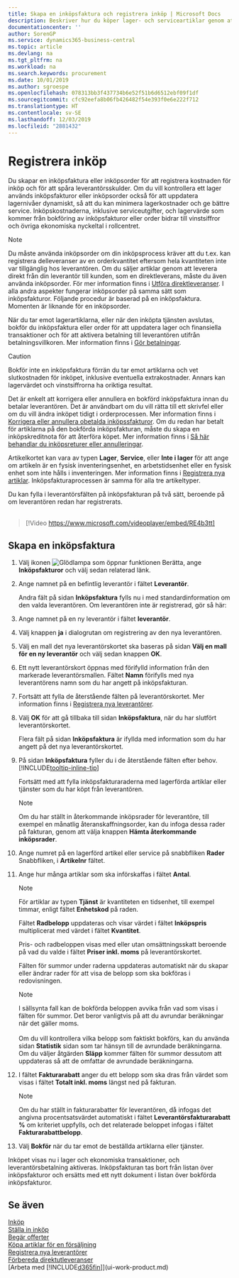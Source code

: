 ```yaml
---
title: Skapa en inköpsfaktura och registrera inköp | Microsoft Docs
description: Beskriver hur du köper lager- och serviceartiklar genom att skapa och bokföra inköpsfakturor eller order.
documentationcenter: ''
author: SorenGP
ms.service: dynamics365-business-central
ms.topic: article
ms.devlang: na
ms.tgt_pltfrm: na
ms.workload: na
ms.search.keywords: procurement
ms.date: 10/01/2019
ms.author: sgroespe
ms.openlocfilehash: 078313bb3f437734b6e52f51b6d6512ebf09f1df
ms.sourcegitcommit: cfc92eefa8b06fb426482f54e393f0e6e222f712
ms.translationtype: HT
ms.contentlocale: sv-SE
ms.lasthandoff: 12/03/2019
ms.locfileid: "2881432"
---
```

# <a name="record-purchases"></a>Registrera inköp
Du skapar en inköpsfaktura eller inköpsorder för att registrera kostnaden för inköp och för att spåra leverantörsskulder. Om du vill kontrollera ett lager används inköpsfakturor eller inköpsorder också för att uppdatera lagernivåer dynamiskt, så att du kan minimera lagerkostnader och ge bättre service. Inköpskostnaderna, inklusive serviceutgifter, och lagervärde som kommer från bokföring av inköpsfakturor eller order bidrar till vinstsiffror och övriga ekonomiska nyckeltal i rollcentret.

> [!NOTE]  
>   Du måste använda inköpsorder om din inköpsprocess kräver att du t.ex. kan registrera delleveranser av en orderkvantitet eftersom hela kvantiteten inte var tillgänglig hos leverantören. Om du säljer artiklar genom att leverera direkt från din leverantör till kunden, som en direktleverans, måste du även använda inköpsorder. För mer information finns i [Utföra direktleveranser](sales-how-drop-shipment.md). I alla andra aspekter fungerar inköpsorder på samma sätt som inköpsfakturor. Följande procedur är baserad på en inköpsfaktura. Momenten är liknande för en inköpsorder.

När du tar emot lagerartiklarna, eller när den inköpta tjänsten avslutas, bokför du inköpsfaktura eller order för att uppdatera lager och finansiella transaktioner och för att aktivera betalning till leverantören utifrån betalningsvillkoren. Mer information finns i [Gör betalningar](payables-make-payments.md).

> [!CAUTION]  
>   Bokför inte en inköpsfaktura förrän du tar emot artiklarna och vet slutkostnaden för inköpet, inklusive eventuella extrakostnader. Annars kan lagervärdet och vinstsiffrorna ha oriktiga resultat.

Det är enkelt att korrigera eller annullera en bokförd inköpsfaktura innan du betalar leverantören. Det är användbart om du vill rätta till ett skrivfel eller om du vill ändra inköpet tidigt i orderprocessen. Mer information finns i [Korrigera eller annullera obetalda inköpssfakturor](purchasing-how-correct-cancel-unpaid-purchase-invoices.md). Om du redan har betalt för artiklarna på den bokförda inköpsfakturan, måste du skapa en inköpskreditnota för att återföra köpet. Mer information finns i [Så här behandlar du inköpsreturer eller annulleringar](purchasing-how-process-purchase-returns-cancellations.md).

Artikelkortet kan vara av typen **Lager**, **Service**, eller **Inte i lager** för att ange om artikeln är en fysisk inventeringsenhet, en arbetstidsenhet eller en fysisk enhet som inte hålls i inventeringen. Mer information finns i [Registrera nya artiklar](inventory-how-register-new-items.md). Inköpsfakturaprocessen är samma för alla tre artikeltyper.

Du kan fylla i leverantörsfälten på inköpsfakturan på två sätt, beroende på om leverantören redan har registrerats.
<br><br>  
  
> [!Video https://www.microsoft.com/videoplayer/embed/RE4b3tt]

## <a name="to-create-a-purchase-invoice"></a>Skapa en inköpsfaktura
1. Välj ikonen ![Glödlampa som öppnar funktionen Berätta](media/ui-search/search_small.png "Berätta vad du vill göra"), ange **Inköpsfakturor** och välj sedan relaterad länk.  
2. Ange namnet på en befintlig leverantör i fältet **Leverantör**.

    Andra fält på sidan **Inköpsfaktura** fylls nu i med standardinformation om den valda leverantören. Om leverantören inte är registrerad, gör så här:
3. Ange namnet på en ny leverantör i fältet **leverantör**.
4. Välj knappen **ja** i dialogrutan om registrering av den nya leverantören.
5. Välj en mall det nya leverantörskortet ska baseras på sidan **Välj en mall för en ny leverantör** och välj sedan knappen **OK**.
6. Ett nytt leverantörskort öppnas med förifylld information från den markerade leverantörsmallen. Fältet **Namn** förifylls med nya leverantörens namn som du har angett på inköpsfakturan.
7. Fortsätt att fylla de återstående fälten på leverantörskortet. Mer information finns i [Registrera nya leverantörer](purchasing-how-register-new-vendors.md).  
8. Välj **OK** för att gå tillbaka till sidan **Inköpsfaktura**, när du har slutfört leverantörskortet.

    Flera fält på sidan **Inköpsfaktura** är ifyllda med information som du har angett på det nya leverantörskortet.
9. På sidan **Inköpsfaktura** fyller du i de återstående fälten efter behov. [!INCLUDE[tooltip-inline-tip](includes/tooltip-inline-tip_md.md)]

    Fortsätt med att fylla inköpsfakturaraderna med lagerförda artiklar eller tjänster som du har köpt från leverantören.

    > [!NOTE]  
    >   Om du har ställt in återkommande inköpsrader för leverantöre, till exempel en månatlig återanskaffningsorder, kan du infoga dessa rader på fakturan, genom att välja knappen **Hämta återkommande inköpsrader**.
10. Ange numret på en lagerförd artikel eller service på snabbfliken **Rader** Snabbfliken, i **Artikelnr** fältet.
11. Ange hur många artiklar som ska införskaffas i fältet **Antal**.

    > [!NOTE]  
    >   För artiklar av typen **Tjänst** är kvantiteten en tidsenhet, till exempel timmar, enligt fältet **Enhetskod** på raden.

    Fältet **Radbelopp** uppdateras och visar värdet i fältet **Inköpspris** multiplicerat med värdet i fältet **Kvantitet**.

    Pris- och radbeloppen visas med eller utan omsättningsskatt beroende på vad du valde i fältet **Priser inkl. moms** på leverantörskortet.

    Fälten för summor under raderna uppdateras automatiskt när du skapar eller ändrar rader för att visa de belopp som ska bokföras i redovisningen.

    > [!NOTE]
    > I sällsynta fall kan de bokförda beloppen avvika från vad som visas i fälten för summor. Det beror vanligtvis på att du avrundar beräkningar när det gäller moms.<br /><br />Om du vill kontrollera vilka belopp som faktiskt bokförs, kan du använda sidan **Statistik** sidan som tar hänsyn till de avrundade beräkningarna. Om du väljer åtgärden **Släpp** kommer fälten för summor dessutom att uppdateras så att de omfattar de avrundade beräkningarna.

12. I fältet **Fakturarabatt** anger du ett belopp som ska dras från värdet som visas i fältet **Totalt inkl. moms** längst ned på fakturan.

    > [!NOTE]  
    >   Om du har ställt in fakturarabatter för leverantören, då infogas det angivna procentsatsvärdet automatiskt i fältet **Leverantörsfakturarabatt %** om kriteriet uppfylls, och det relaterade beloppet infogas i fältet **Fakturarabattbelopp**.
13. Välj **Bokför** när du tar emot de beställda artiklarna eller tjänster.

Inköpet visas nu i lager och ekonomiska transaktioner, och leverantörsbetalning aktiveras. Inköpsfakturan tas bort från listan över inköpsfakturor och ersätts med ett nytt dokument i listan över bokförda inköpsfakturor.

## <a name="see-also"></a>Se även
[Inköp](purchasing-manage-purchasing.md)  
[Ställa in inköp](purchasing-setup-purchasing.md)  
[Begär offerter](purchasing-how-request-quotes.md)  
[Köpa artiklar för en försäljning](purchasing-how-purchase-products-sale.md)  
[Registrera nya leverantörer](purchasing-how-register-new-vendors.md)  
[Förbereda direktutleveranser](sales-how-drop-shipment.md)  
[Arbeta med [!INCLUDE[d365fin](includes/d365fin_md.md)]](ui-work-product.md)
